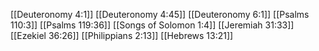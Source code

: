 [[Deuteronomy 4:1]]
[[Deuteronomy 4:45]]
[[Deuteronomy 6:1]]
[[Psalms 110:3]]
[[Psalms 119:36]]
[[Songs of Solomon 1:4]]
[[Jeremiah 31:33]]
[[Ezekiel 36:26]]
[[Philippians 2:13]]
[[Hebrews 13:21]]
